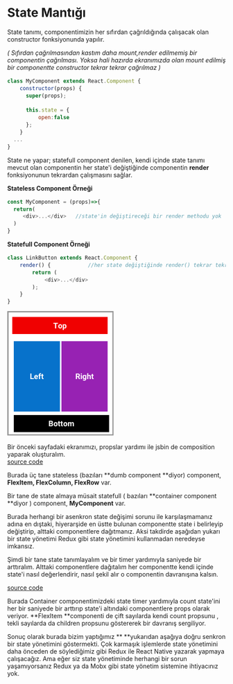 # State Mantığı

State tanımı,  componentimizin her sıfırdan çağrıldığında çalışacak olan constructor fonksiyonunda yapılır.

_\( Sıfırdan çağrılmasından kastım daha mount,render edilmemiş bir componentin çağrılması. Yoksa hali hazırda ekranımızda olan mount edilmiş bir componentte constructor tekrar tekrar çağrılmaz \)_

```js
class MyComponent extends React.Component {
    constructor(props) {
      super(props);

      this.state = {
          open:false
      };
    }
  ...
}
```

State ne yapar;  statefull component denilen, kendi içinde state tanımı mevcut olan componentin her state'i değiştiğinde componentin **render** fonksiyonunun tekrardan çalışmasını sağlar.

**Stateless Component Örneği**

```js
const MyComponent = (props)=>{
  return( 
     <div>...</div>   //state'in değiştireceği bir render methodu yok
  )
} 
```

**Statefull Component Örneği**

```js
class LinkButton extends React.Component {
    render() {            //her state değiştiğinde render() tekrar tekrar çalışacak
        return (
            <div>...</div>
        );
    }
}
```

![](/assets/Desktop22.png)

Bir önceki sayfadaki ekranımızı,  propslar yardımı ile jsbin de composition yaparak oluşturalım.  
[source code](http://jsbin.com/mebesol/12/edit?js,output)

Burada üç tane stateless \(bazıları **dumb component **diyor\) component, **FlexItem, FlexColumn, FlexRow** var.

Bir tane de state almaya müsait statefull \( bazıları **container component **diyor \) component, **MyComponent** var.

Burada herhangi bir asenkron state değişimi sorunu ile karşılaşmamanız adına en dıştaki, hiyerarşide en üstte bulunan componentte state i belirleyip değiştirip, alttaki componentlere dağıtmanız. Aksi takdirde aşağıdan yukarı bir state yönetimi Redux gibi state yönetimini kullanmadan neredeyse imkansız.

Şimdi bir tane state tanımlayalım ve bir timer yardımıyla saniyede bir arttıralım. Alttaki componentlere dağıtalım her componentte kendi içinde state'i nasıl değerlendirir, nasıl şekil alır o componentin davranışına kalsın.

[source code](http://jsbin.com/mebesol/15/edit?js,output)

Burada Container componentimizdeki state timer yardımıyla count state'ini her bir saniyede bir arttırıp state'i altındaki componentlere props olarak veriyor. **FlexItem **componenti de çift sayılarda kendi count propsunu , tekli sayılarda da children propsunu göstererek bir davranış sergiliyor. 

Sonuç olarak burada bizim yaptığımız ** **yukarıdan aşağıya doğru senkron bir state yönetimini göstermekti. Çok karmaşık işlemlerde state yönetimini daha önceden de söylediğimiz gibi Redux ile React Native yazarak yapmaya çalışacağız.  Ama eğer siz state yönetiminde herhangi bir sorun yaşamıyorsanız Redux ya da Mobx gibi state yönetim sistemine ihtiyacınız yok. 

